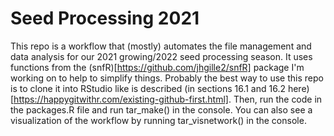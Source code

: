 # Seed Processing 2021

This repo is a workflow that (mostly) automates the file management and data analysis for our 2021 growing/2022 seed processing season. It uses functions from the (snfR)[https://github.com/jhgille2/snfR] package I'm working on to help to simplify things. Probably the best way to use this repo is to clone it into RStudio like is described (in sections 16.1 and 16.2 here)[https://happygitwithr.com/existing-github-first.html]. Then, run the code in the packages.R file and run tar_make() in the console. You can also see a visualization of the workflow by running tar_visnetwork() in the console.
